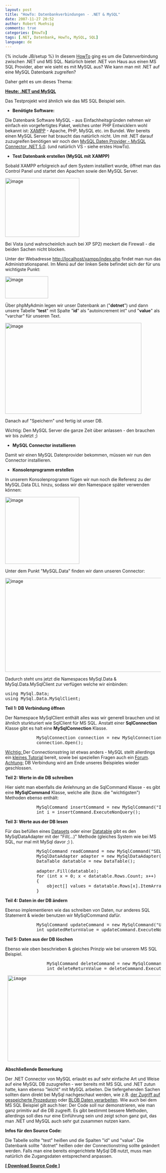 ```yaml
---
layout: post
title: "HowTo: Datenbankverbindungen - .NET & MySQL"
date: 2007-11-27 20:52
author: Robert Muehsig
comments: true
categories: [HowTo]
tags: [.NET, Datenbank, HowTo, MySQL, SQL]
language: de
---
```

{% include JB/setup %}
In diesem <a target="_blank" href="{{BASE_PATH}}/2007/11/21/howto-datenbankverbindungen-net-ms-sql-2005/">HowTo</a> ging es um die Datenverbindung zwischen .NET und MS SQL. Natürlich bietet .NET von Haus aus einen MS SQL Provider, aber wie sieht es mit MySQL aus? Wie kann man mit .NET auf eine MySQL Datenbank zugreifen?

Daher geht es um dieses Thema:

<strong><u>Heute: .NET und MySQL</u></strong>

Das Testprojekt wird ähnlich wie das MS SQL Beispiel sein.
<ul>
	<li><strong>Benötigte Software:</strong></li>
</ul>
Die Datenbank Software MySQL - aus Einfachheitsgründen nehmen wir einfach ein vorgefertigtes Paket, welches unter PHP Entwicklern wohl bekannt ist: <a target="_blank" href="http://www.apachefriends.org/en/xampp-windows.html">XAMPP</a> - Apache, PHP, MySQL etc. im Bundel. Wer bereits einen MySQL Server hat braucht das natürlich nicht.
Um mit .NET darauf zuzugreifen benötigen wir noch den <a target="_blank" href="http://dev.mysql.com/downloads/connector/net/5.0.html">MySQL Daten Provider - MySQL Connector .NET 5.0</a>.
(und natürlich VS - siehe erstes HowTo).
<ul>
	<li><strong>Test Datenbank erstellen (MySQL mit XAMPP)</strong></li>
</ul>
Sobald XAMPP erfolgreich auf dem System installiert wurde, öffnet man das Control Panel und startet den Apachen sowie den MySQL Server.

<a atomicselection="true" href="{{BASE_PATH}}/assets/wp-images-de/image163.png"><img border="0" width="240" src="{{BASE_PATH}}/assets/wp-images-de/image-thumb142.png" alt="image" height="190" style="border: 0px" /></a>

Bei Vista (und wahrscheinlich auch bei XP SP2) meckert die Firewall - die beiden Sachen nicht blocken.

Unter der Webadresse <a href="http://localhost/xampp/index.php">http://localhost/xampp/index.php</a> findet man nun das Administrationspanel. Im Menü auf der linken Seite befindet sich der für uns wichtigste Punkt:

<a atomicselection="true" href="{{BASE_PATH}}/assets/wp-images-de/image164.png"><img border="0" width="139" src="{{BASE_PATH}}/assets/wp-images-de/image-thumb143.png" alt="image" height="71" style="border: 0px" /></a>

Über phpMyAdmin legen wir unser Datenbank an ("<strong>dotnet</strong>") und dann unsere Tabelle "<strong>test</strong>" mit Spalte "<strong>id</strong>" als "autoincrement int" und "<strong>value</strong>" als "varchar" für unseren Text.

<a atomicselection="true" href="{{BASE_PATH}}/assets/wp-images-de/image165.png"><img border="0" width="441" src="{{BASE_PATH}}/assets/wp-images-de/image-thumb144.png" alt="image" height="293" style="border: 0px" /></a>

Danach auf "Speichern" und fertig ist unser DB.

Wichtig: Den MySQL Server die ganze Zeit über anlassen - den brauchen wir bis zuletzt ;)
<ul>
	<li><strong>MySQL Connector installieren</strong></li>
</ul>
Damit wir einen MySQL Datenprovider bekommen, müssen wir nun den Connector installieren.
<ul>
	<li><strong>Konsolenprogramm erstellen</strong></li>
</ul>
In unserem Konsolenprogramm fügen wir nun noch die Referenz zu der MySQL.Data DLL hinzu, sodass wir den Namespace später verwenden können:

<a atomicselection="true" href="{{BASE_PATH}}/assets/wp-images-de/image166.png"><img border="0" width="240" src="{{BASE_PATH}}/assets/wp-images-de/image-thumb145.png" alt="image" height="216" style="border: 0px" /></a>

Unter dem Punkt "MySQL.Data" finden wir dann unseren Connector:

<a atomicselection="true" href="{{BASE_PATH}}/assets/wp-images-de/image167.png"><img border="0" width="642" src="{{BASE_PATH}}/assets/wp-images-de/image-thumb146.png" alt="image" height="303" style="border: 0px" /></a>

Dadurch steht uns jetzt die Namespaces MySql.Data &amp; MySql.Data.MySqlClient zur verfügen welche wir einbinden:
<pre class="csharpcode"><span class="kwrd">using</span> MySql.Data; 
<span class="kwrd">using</span> MySql.Data.MySqlClient;</pre>
<strong>Teil 1: DB Verbindung öffnen</strong>

Der Namespace MySqlClient enthält alles was wir generell brauchen und ist ähnlich sturkturiert wie SqlClient für MS SQL. Anstatt einer <strong>SqlConnection</strong> Klasse gibt es halt eine <strong>MySqlConnection</strong> Klasse.
<pre class="csharpcode">            MySqlConnection connection = <span class="kwrd">new</span> MySqlConnection(<span class="str">@"Server=127.0.0.1;Uid=root;Pwd=;Database=dotnet;"</span>); 
            connection.Open();</pre>
<u>Wichtig: </u>Der Connectionsstring ist etwas anders - MySQL stellt allerdings ein <a target="_blank" href="http://dev.mysql.com/doc/refman/5.1/de/connector-net-using-connecting.html">kleines Tutorial</a> bereit, sowie bei speziellen Fragen auch ein <a target="_blank" href="http://forums.mysql.com/list.php?38">Forum</a>.
<u>Achtung:</u> DB Verbindung wird am Ende unseres Beispieles wieder geschlossen.

<strong>Teil 2: Werte in die DB schreiben</strong>

Hier sieht man ebenfalls die Anlehnung an die SqlCommand Klasse - es gibt eine <strong>MySqlCommand</strong> Klasse, welche alle (bzw. die "wichtigsten") Methoden ebenso enthält:
<pre class="csharpcode">            MySqlCommand insertCommand = <span class="kwrd">new</span> MySqlCommand(<span class="str">"INSERT INTO test (value) VALUES ('Test')"</span>, connection); 
            <span class="kwrd">int</span> i = insertCommand.ExecuteNonQuery();</pre>
<strong>Teil 3: Werte aus der DB lesen</strong>

Für das befüllen eines <a target="_blank" href="http://msdn2.microsoft.com/en-us/library/system.data.dataset.aspx">Datasets</a> oder einer <a target="_blank" href="http://msdn2.microsoft.com/En-US/library/system.data.datatable.aspx">Datatable</a> gibt es den MySqlDataAdapter mit der "Fill(...)" Methode (gleiches System wie bei MS SQL, nur mal mit MySql davor ;) ).
<pre class="csharpcode">            MySqlCommand readCommand = <span class="kwrd">new</span> MySqlCommand(<span class="str">"SELECT * FROM test"</span>, connection); 
            MySqlDataAdapter adapter = <span class="kwrd">new</span> MySqlDataAdapter(readCommand); 
            DataTable datatable = <span class="kwrd">new</span> DataTable();  

            adapter.Fill(datatable); 
            <span class="kwrd">for</span> (<span class="kwrd">int</span> x = 0; x &lt; datatable.Rows.Count; x++) 
            { 
                <span class="kwrd">object</span>[] values = datatable.Rows[x].ItemArray; 
            }</pre>
<strong>Teil 4: Daten in der DB ändern</strong>

Ebenso implementieren wie das schreiben von Daten, nur anderes SQL Statement &amp; wieder benutzen wir MySqlCommand dafür.
<pre class="csharpcode">            MySqlCommand updateCommand = <span class="kwrd">new</span> MySqlCommand(<span class="str">"UPDATE test SET value = 'UpdatedTest'"</span>, connection); 
            <span class="kwrd">int</span> updatedReturnValue = updateCommand.ExecuteNonQuery();</pre>
<strong>Teil 5: Daten aus der DB löschen</strong>

Ebenso wie oben beschrieben &amp; gleiches Prinzip wie bei unserem MS SQL Beispiel.
<pre class="csharpcode">                MySqlCommand deleteCommand = <span class="kwrd">new</span> MySqlCommand(<span class="str">"DELETE FROM test"</span>, connection); 
                <span class="kwrd">int</span> deleteReturnValue = deleteCommand.ExecuteNonQuery();</pre>
<pre class="csharpcode"><a atomicselection="true" href="{{BASE_PATH}}/assets/wp-images-de/image168.png"></a> <a atomicselection="true" href="{{BASE_PATH}}/assets/wp-images-de/image168.png"><img border="0" width="555" src="{{BASE_PATH}}/assets/wp-images-de/image-thumb147.png" alt="image" height="277" style="border: 0px" /></a></pre>
<strong>Abschließende Bemerkung</strong>

Der .NET Connector von MySQL erlaubt es auf sehr einfache Art und Weise auf eine MySQL DB zuzugreifen - wer bereits mit MS SQL und .NET zutun hatte, kann ebenso "leicht" mit MySQL arbeiten. Die tiefergehenden Sachen sollten dann direkt bei MySql nachgeschaut werden, wie z.B. <a target="_blank" href="http://dev.mysql.com/doc/refman/5.1/de/connector-net-using-stored.html">der Zugriff auf gespeicherte Prozeduren</a> oder <a target="_blank" href="http://dev.mysql.com/doc/refman/5.1/de/connector-net-using-blob.html">BLOB Daten verarbeiten</a>.
Wie auch bei dem MS SQL Beispiel gilt auch hier: Der Code soll nur demonstrieren, wie man ganz primitiv auf die DB zugreift. Es gibt bestimmt bessere Methoden, allerdings soll dies nur eine Einführung sein und zeigt schon ganz gut, das man .NET und MySQL auch sehr gut zusammen nutzen kann.

<strong>Infos für den Source Code:</strong>

Die Tabelle sollte "test" heißen und die Spalten "id" und "value". Die Datenbank sollte "dotnet" heißen oder der Connectionstring sollte geändert werden. Falls man eine bereits eingerichtete MySql DB nutzt, muss man natürlich die Zugangsdaten entsprechend anpassen.

<strong><a target="_blank" href="{{BASE_PATH}}/assets/files/democode/dotnetmysql/testdatenbankmysql.zip">[ Download Source Code ]</a></strong>
